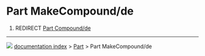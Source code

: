 # Part MakeCompound/de
1.  REDIRECT [Part Compound/de](Part_Compound/de.md)



---
![](images/Right_arrow.png) [documentation index](../README.md) > [Part](Part_Workbench.md) > Part MakeCompound/de
